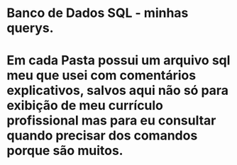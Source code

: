 # Banco de Dados SQL - minhas querys. 

# Em cada Pasta possui um arquivo sql meu que usei com comentários explicativos, salvos aqui não só para exibição de meu currículo profissional mas para eu consultar quando precisar dos comandos porque são muitos.
